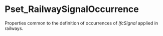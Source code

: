 # Pset_RailwaySignalOccurrence

Properties common to the definition of occurrences of _IfcSignal_ applied in railways.<!-- end of definition -->
